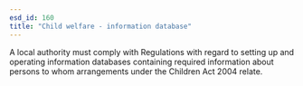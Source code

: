 ```yaml
---
esd_id: 160
title: "Child welfare - information database"
---
```


A local authority must comply with Regulations with regard to setting up and operating information databases containing required information about persons to whom arrangements under the Children Act 2004 relate. 

